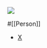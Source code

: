 ![](https://pbs.twimg.com/profile_images/768528083070705666/mIFI3WYo_400x400.jpg)

#[[Person]]

- [X](https://twitter.com/ericevans0?lang=ja)